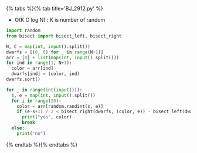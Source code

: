 {% tabs %}{% tab title='BJ_2912.py' %}

* O(K C log N) : K is number of random

```py
import random
from bisect import bisect_left, bisect_right

N, C = map(int, input().split())
dwarfs = [(0, 0) for _ in range(N+1)]
arr = [0] + list(map(int, input().split()))
for ind in range(1, N+1):
  color = arr[ind]
  dwarfs[ind] = (color, ind)
dwarfs.sort()

for _ in range(int(input())):
  s, e = map(int, input().split())
  for i in range(20):
    color = arr[random.randint(s, e)]
    if (e-s+1) / 2 < bisect_right(dwarfs, (color, e)) - bisect_left(dwarfs, (color, s)):
      print("yes", color)
      break
  else:
    print("no")
```

{% endtab %}{% endtabs %}

